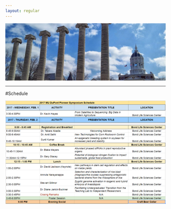 ```yaml
---
layout: regular
---
```


<img src="/img/column3.jpg" style="max-width:100%"/> 

<hr style="clear: both;" />

#Schedule

<img src="/img/schedule-4.png" style="max-width:100%"/>
